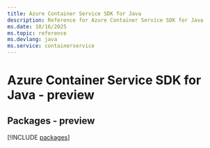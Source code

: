 ```yaml
---
title: Azure Container Service SDK for Java
description: Reference for Azure Container Service SDK for Java
ms.date: 10/16/2025
ms.topic: reference
ms.devlang: java
ms.service: containerservice
---
```

# Azure Container Service SDK for Java - preview
## Packages - preview
[!INCLUDE [packages](container-service-index.md)]